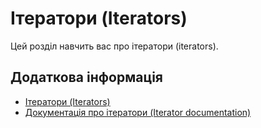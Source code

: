 # Ітератори (Iterators)

Цей розділ навчить вас про ітератори (iterators).

## Додаткова інформація

- [Ітератори (Iterators)](https://doc.rust-lang.org/book/ch13-02-iterators.html)
- [Документація про ітератори (Iterator documentation)](https://doc.rust-lang.org/stable/std/iter/)
